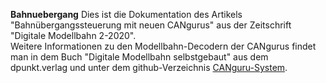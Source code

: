 **Bahnuebergang**
Dies ist die Dokumentation des Artikels "Bahnübergangssteuerung mit neuen CANgurus" aus der Zeitschrift "Digitale Modellbahn 2-2020".  
Weitere Informationen zu den Modellbahn-Decodern der CANgurus findet man in dem
Buch "Digitale Modellbahn selbstgebaut" aus dem dpunkt.verlag und unter dem github-Verzeichnis [CANguru-System](https://github.com/CANguru-System).
